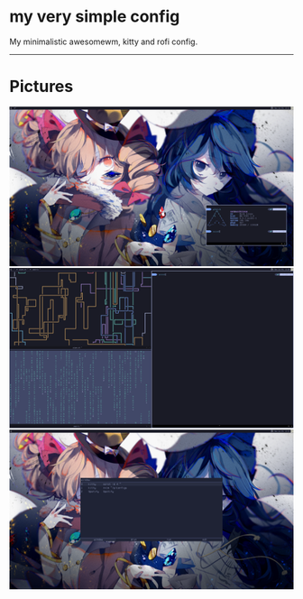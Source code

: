 # my very simple config 
My minimalistic awesomewm, kitty and rofi config.

---
# Pictures
![with wallpaper](pictures/full.png)
![terminal](pictures/terminal.png)
![rofi](pictures/rofi.png)

